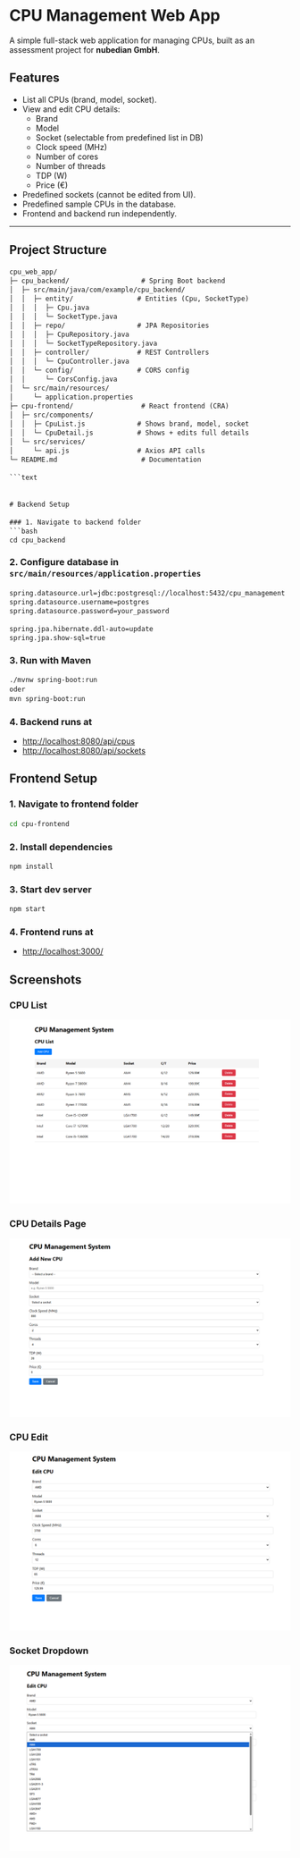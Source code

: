# CPU Management Web App

A simple full-stack web application for managing CPUs, built as an assessment project for **nubedian GmbH**.

## Features

- List all CPUs (brand, model, socket).
- View and edit CPU details:
  - Brand
  - Model
  - Socket (selectable from predefined list in DB)
  - Clock speed (MHz)
  - Number of cores
  - Number of threads
  - TDP (W)
  - Price (€)
- Predefined sockets (cannot be edited from UI).
- Predefined sample CPUs in the database.
- Frontend and backend run independently.

---


## Project Structure

```text
cpu_web_app/
├─ cpu_backend/                  # Spring Boot backend
│  ├─ src/main/java/com/example/cpu_backend/
│  │  ├─ entity/                # Entities (Cpu, SocketType)
│  │  │  ├─ Cpu.java
│  │  │  └─ SocketType.java
│  │  ├─ repo/                  # JPA Repositories
│  │  │  ├─ CpuRepository.java
│  │  │  └─ SocketTypeRepository.java
│  │  ├─ controller/            # REST Controllers
│  │  │  └─ CpuController.java
│  │  └─ config/                # CORS config
│  │     └─ CorsConfig.java
│  └─ src/main/resources/
│     └─ application.properties
├─ cpu-frontend/                 # React frontend (CRA)
│  ├─ src/components/
│  │  ├─ CpuList.js             # Shows brand, model, socket
│  │  └─ CpuDetail.js           # Shows + edits full details
│  └─ src/services/
│     └─ api.js                 # Axios API calls
└─ README.md                     # Documentation

```text


# Backend Setup

### 1. Navigate to backend folder
```bash
cd cpu_backend
```

### 2. Configure database in `src/main/resources/application.properties`
```properties
spring.datasource.url=jdbc:postgresql://localhost:5432/cpu_management
spring.datasource.username=postgres
spring.datasource.password=your_password

spring.jpa.hibernate.ddl-auto=update
spring.jpa.show-sql=true
```

### 3. Run with Maven
```bash
./mvnw spring-boot:run 
oder 
mvn spring-boot:run
```

### 4. Backend runs at
-  [http://localhost:8080/api/cpus](http://localhost:8080/api/cpus)  
-  [http://localhost:8080/api/sockets](http://localhost:8080/api/sockets)  


## Frontend Setup

### 1. Navigate to frontend folder
```bash
cd cpu-frontend
```

### 2. Install dependencies
```bash
npm install
```

### 3. Start dev server
```bash
npm start
```

### 4. Frontend runs at
-  [http://localhost:3000/](http://localhost:3000/)  



## Screenshots

### CPU List
![CPU List](screenshots/Cpu_list.png)

### CPU Details Page

![CPU Detail](screenshots/Cpu_detailseite.png)

### CPU Edit

![CPU Edit](screenshots/Cpu_edit.png)

### Socket Dropdown

![Socket List](screenshots/Socket_dropdown.png)

